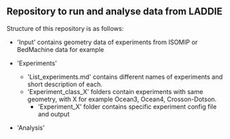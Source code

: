 ## Repository to run and analyse data from LADDIE

Structure of this repository is as follows:

- 'Input' contains geometry data of experiments from ISOMIP or BedMachine data for example
- 'Experiments'
  - 'List_experiments.md' contains different names of experiments and short description of each.
  - 'Experiment_class_X' folders contain experiments with same geometry, with X for example Ocean3, Ocean4, Crosson-Dotson. 
    - 'Experiment_X' folder contains specific experiment config file and output
    
- 'Analysis'
